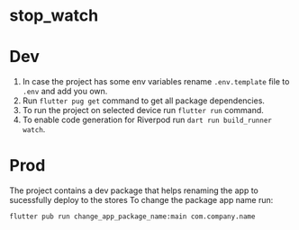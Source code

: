 # stop_watch

# Dev
1. In case the project has some env variables rename `.env.template` file to `.env` and add you own.
2. Run `flutter pug get` command to get all package dependencies.
3. To run the project on selected device run `flutter run` command.
4. To enable code generation for Riverpod run `dart run build_runner watch`.

# Prod
The project contains a dev package that helps renaming the app to sucessfully deploy to the stores
To change the package app name run:

```
flutter pub run change_app_package_name:main com.company.name
```





